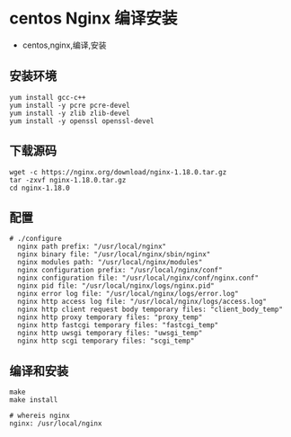 # centos Nginx 编译安装
- centos,nginx,编译,安装

## 安装环境

    yum install gcc-c++
    yum install -y pcre pcre-devel
    yum install -y zlib zlib-devel
    yum install -y openssl openssl-devel

## 下载源码

    wget -c https://nginx.org/download/nginx-1.18.0.tar.gz
    tar -zxvf nginx-1.18.0.tar.gz
    cd nginx-1.18.0

## 配置 

    # ./configure
      nginx path prefix: "/usr/local/nginx"
      nginx binary file: "/usr/local/nginx/sbin/nginx"
      nginx modules path: "/usr/local/nginx/modules"
      nginx configuration prefix: "/usr/local/nginx/conf"
      nginx configuration file: "/usr/local/nginx/conf/nginx.conf"
      nginx pid file: "/usr/local/nginx/logs/nginx.pid"
      nginx error log file: "/usr/local/nginx/logs/error.log"
      nginx http access log file: "/usr/local/nginx/logs/access.log"
      nginx http client request body temporary files: "client_body_temp"
      nginx http proxy temporary files: "proxy_temp"
      nginx http fastcgi temporary files: "fastcgi_temp"
      nginx http uwsgi temporary files: "uwsgi_temp"
      nginx http scgi temporary files: "scgi_temp"


## 编译和安装

    make
    make install

    # whereis nginx
    nginx: /usr/local/nginx
